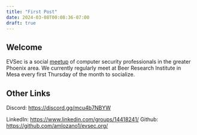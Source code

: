 ```yaml
---
title: "First Post"
date: 2024-03-08T00:08:36-07:00
draft: true
---
```


## Welcome
EVSec is a social [meetup](https://www.meetup.com/evsecaz/) of computer security professionals in the greater Phoenix area. We currently regularly meet at Beer Research Institute in Mesa every first Thursday of the month to socialize.

## Other Links

Discord: https://discord.gg/mcu4b7NBYW

LinkedIn: https://www.linkedin.com/groups/14418241/
Github: https://github.com/amlozano1/evsec.org/